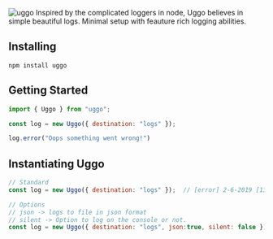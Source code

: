 ![uggo](https://user-images.githubusercontent.com/21694364/53290574-fbfded00-3773-11e9-9acb-e9b3cd2c9905.jpg)
Inspired by the complicated loggers in node,  Uggo believes in  simple beautiful logs. Minimal setup with feauture rich logging abilities.

## Installing
```
npm install uggo
```

## Getting Started
```javascript
import { Uggo } from "uggo";

const log = new Uggo({ destination: "logs" });

log.error("Oops something went wrong!")
```

## Instantiating Uggo
```javascript
// Standard
const log = new Uggo({ destination: "logs" });  // [error] 2-6-2019 [13:56:11] Ooops an error occured

// Options
// json -> logs to file in json format
// silent -> Option to log on the console or not.
const log = new Uggo({ destination: "logs", json:true, silent: false });
```

